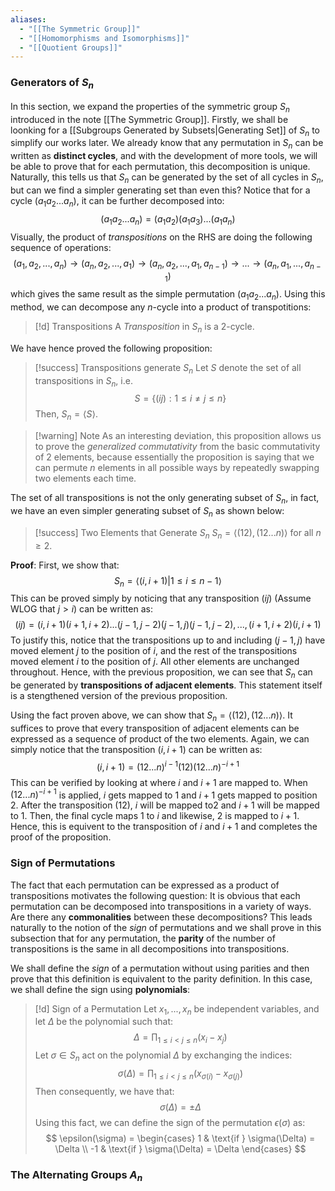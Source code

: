 ```yaml
---
aliases:
  - "[[The Symmetric Group]]"
  - "[[Homomorphisms and Isomorphisms]]"
  - "[[Quotient Groups]]"
---
```

### Generators of $S_n$

In this section, we expand the properties of the symmetric group $S_n$ introduced in the note [[The Symmetric Group]]. Firstly, we shall be loonking for a [[Subgroups Generated by Subsets|Generating Set]] of $S_n$ to simplify our works later. We already know that any permutation in $S_n$ can be written as **distinct cycles**, and with the development of more tools, we will be able to prove that for each permutation, this decomposition is unique. Naturally, this tells us that $S_n$ can be generated by the set of all cycles in $S_n$, but can we find a simpler generating set than even this? Notice that for a cycle $(a_1a_2...a_n)$, it can be further decomposed into: 
$$
(a_1a_2...a_n) = (a_1a_2)(a_1a_3)...(a_1a_n)
$$
Visually, the product of *transpositions* on the RHS are doing the following sequence of operations: 
$$
(a_1, a_2, ..., a_n) \to (a_n, a_2, ..., a_1) \to (a_n, a_2, ..., a_1, a_{n-1})
 \to ... \to (a_n, a_1, ..., a_{n-1}) $$
 which gives the same result as the simple permutation $(a_1a_2...a_n)$. Using this method, we can decompose any $n$-cycle into a product of transpotitions: 
 
>[!d] Transpositions
>A *Transposition* in $S_n$ is a $2$-cycle. 

We have hence proved the following proposition:

>[!success] Transpositions generate $S_n$
>Let $S$ denote the set of all transpositions in $S_n$, i.e.
>$$
>S = \{(ij) : 1 \leq i \neq j \leq n\}
>$$
>Then, $S_n = \langle S \rangle$. 

>[!warning] Note
>As an interesting deviation, this proposition allows us to prove the *generalized commutativity* from the basic commutativity of $2$ elements, because essentially the proposition is saying that we can permute $n$ elements in all possible ways by repeatedly swapping two elements each time. 

The set of all transpositions is not the only generating subset of $S_n$, in fact, we have an even simpler generating subset of $S_n$ as shown below: 

>[!success] Two Elements that Generate $S_n$
>$S_n = \langle (12), (12...n)\rangle$ for all $n \geq 2$. 

**Proof**: First, we show that:
$$
S_n = \langle (i, i+1) | 1 \leq i \leq n-1 \rangle
$$
This can be proved simply by noticing that any transposition $(ij)$ (Assume WLOG that $j > i$) can be written as: 
$$
(ij) = (i, i+1) (i+1, i+2)...(j-1, j-2)(j-1, j) (j-1, j-2), ..., (i+1, i+2)(i, i+1)
$$
To justify this, notice that the transpositions up to and including $(j-1, j)$ have moved element $j$ to the position of $i$, and the rest of the transpositions moved element $i$ to the position of $j$. All other elements are unchanged throughout. Hence, with the previous proposition, we can see that $S_n$ can be generated by **transpositions of adjacent elements**. This statement itself is a stengthened version of the previous proposition. 

Using the fact proven above, we can show that $S_n = \langle (12), (12...n) \rangle$. It suffices to prove that every transposition of adjacent elements can be expressed as a sequence of product of the two elements. Again, we can simply notice that the transposition $(i, i+1)$ can be written as:
$$
(i, i+1) = (12...n)^{i-1}(12)(12...n)^{-i+1}
$$
This can be verified by looking at where $i$ and $i+1$ are mapped to. When $(12...n)^{-i+1}$ is applied, $i$ gets mapped to $1$ and $i+1$ gets mapped to position $2$. After the transposition $(12)$, $i$ will be mapped to$2$ and $i+1$ will be mapped to $1$. Then, the final cycle maps $1$ to $i$ and likewise, $2$ is mapped to $i+1$. Hence, this is equivent to the transposition of $i$ and $i+1$ and completes the proof of the proposition.  

### Sign of Permutations

The fact that each permutation can be expressed as a product of transpositions motivates the following question: It is obvious that each permutation can be decomposed into transpositions in a variety of ways. Are there any **commonalities** between these decompositions? This leads naturally to the notion of the *sign* of permutations and we shall prove in this subsection that for any permutation, the **parity** of the number of transpositions is the same in all decompositions into transpositions. 

We shall define the *sign* of a permutation without using parities and then prove that this definition is equivalent to the parity definition. In this case, we shall define the sign using **polynomials**: 

>[!d] Sign of a Permutation
>Let $x_1, ..., x_n$ be independent variables, and let $\Delta$ be the polynomial such that:
>$$
>\Delta = \prod_{1 \leq i < j \leq n} (x_i - x_j)
>$$
>Let $\sigma \in S_n$ act on the polynomial $\Delta$ by exchanging the indices: 
>$$
>\sigma(\Delta) = \prod_{1 \leq i < j \leq n} (x_{\sigma(i)} - x_{\sigma(j)})
>$$
>Then consequently, we have that:
>$$
>\sigma(\Delta) = \pm \Delta
>$$
>Using this fact, we can define the sign of the permutation $\epsilon(\sigma)$ as:
>$$
>\epsilon(\sigma) = \begin{cases}
>1 & \text{if } \sigma(\Delta) = \Delta \\
>-1 & \text{if } \sigma(\Delta) = \Delta
>\end{cases}
>$$







### The Alternating Groups $A_n$


